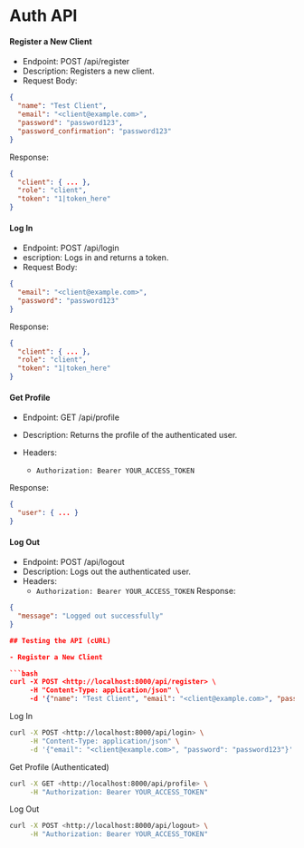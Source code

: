 # Auth API

#### Register a New Client

- Endpoint: POST /api/register
- Description: Registers a new client.
- Request Body:

```json
{
  "name": "Test Client",
  "email": "<client@example.com>",
  "password": "password123",
  "password_confirmation": "password123"
}
```

Response:

```json
{
  "client": { ... },
  "role": "client",
  "token": "1|token_here"
}
```

#### Log In

- Endpoint: POST /api/login
- escription: Logs in and returns a token.
- Request Body:

```json
{
  "email": "<client@example.com>",
  "password": "password123"
}
```

Response:

```json
{
  "client": { ... },
  "role": "client",
  "token": "1|token_here"
}
```

#### Get Profile

- Endpoint: GET /api/profile
- Description: Returns the profile of the authenticated user.
- Headers:

  - ```Authorization: Bearer YOUR_ACCESS_TOKEN```

Response:

```json
{
  "user": { ... }
}
```

#### Log Out

- Endpoint: POST /api/logout
- Description: Logs out the authenticated user.
- Headers:
  - ```Authorization: Bearer YOUR_ACCESS_TOKEN```
Response:

```json
{
  "message": "Logged out successfully"
}

## Testing the API (cURL)

- Register a New Client

```bash
curl -X POST <http://localhost:8000/api/register> \
     -H "Content-Type: application/json" \
     -d '{"name": "Test Client", "email": "<client@example.com>", "password": "password123", "password_confirmation": "password123"}'
```

Log In

```bash
curl -X POST <http://localhost:8000/api/login> \
     -H "Content-Type: application/json" \
     -d '{"email": "<client@example.com>", "password": "password123"}'
```

Get Profile (Authenticated)

```bash
curl -X GET <http://localhost:8000/api/profile> \
     -H "Authorization: Bearer YOUR_ACCESS_TOKEN"
```

Log Out

```bash
curl -X POST <http://localhost:8000/api/logout> \
     -H "Authorization: Bearer YOUR_ACCESS_TOKEN"
```
